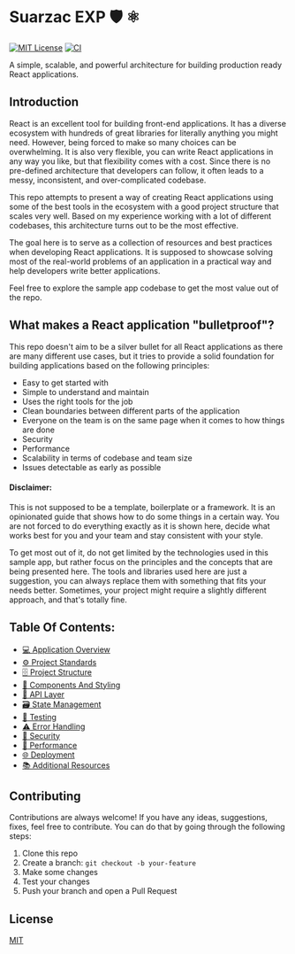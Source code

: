 # Suarzac EXP 🛡️ ⚛️

[![MIT License](https://img.shields.io/github/license/alan2207/bulletproof-react)](https://github.com/alan2207/bulletproof-react/blob/master/LICENSE)
[![CI](https://github.com/alan2207/bulletproof-react/actions/workflows/ci.yml/badge.svg)](https://github.com/alan2207/bulletproof-react/actions/workflows/ci.yml)

A simple, scalable, and powerful architecture for building production ready React applications.

## Introduction

React is an excellent tool for building front-end applications. It has a diverse ecosystem with hundreds of great libraries for literally anything you might need. However, being forced to make so many choices can be overwhelming. It is also very flexible, you can write React applications in any way you like, but that flexibility comes with a cost. Since there is no pre-defined architecture that developers can follow, it often leads to a messy, inconsistent, and over-complicated codebase.

This repo attempts to present a way of creating React applications using some of the best tools in the ecosystem with a good project structure that scales very well. Based on my experience working with a lot of different codebases, this architecture turns out to be the most effective.

The goal here is to serve as a collection of resources and best practices when developing React applications. It is supposed to showcase solving most of the real-world problems of an application in a practical way and help developers write better applications.

Feel free to explore the sample app codebase to get the most value out of the repo.

## What makes a React application "bulletproof"?

This repo doesn't aim to be a silver bullet for all React applications as there are many different use cases, but it tries to provide a solid foundation for building applications based on the following principles:

- Easy to get started with
- Simple to understand and maintain
- Uses the right tools for the job
- Clean boundaries between different parts of the application
- Everyone on the team is on the same page when it comes to how things are done
- Security
- Performance
- Scalability in terms of codebase and team size
- Issues detectable as early as possible

#### Disclaimer:

This is not supposed to be a template, boilerplate or a framework. It is an opinionated guide that shows how to do some things in a certain way. You are not forced to do everything exactly as it is shown here, decide what works best for you and your team and stay consistent with your style.

To get most out of it, do not get limited by the technologies used in this sample app, but rather focus on the principles and the concepts that are being presented here. The tools and libraries used here are just a suggestion, you can always replace them with something that fits your needs better. Sometimes, your project might require a slightly different approach, and that's totally fine.

## Table Of Contents:

- [💻 Application Overview](docs/application-overview.md)
- [⚙️ Project Standards](docs/project-standards.md)
- [🗄️ Project Structure](docs/project-structure.md)
- [🧱 Components And Styling](docs/components-and-styling.md)
- [📡 API Layer](docs/api-layer.md)
- [🗃️ State Management](docs/state-management.md)
- [🧪 Testing](docs/testing.md)
- [⚠️ Error Handling](docs/error-handling.md)
- [🔐 Security](docs/security.md)
- [🚄 Performance](docs/performance.md)
- [🌐 Deployment](docs/deployment.md)
- [📚 Additional Resources](docs/additional-resources.md)

## Contributing

Contributions are always welcome! If you have any ideas, suggestions, fixes, feel free to contribute. You can do that by going through the following steps:

1. Clone this repo
2. Create a branch: `git checkout -b your-feature`
3. Make some changes
4. Test your changes
5. Push your branch and open a Pull Request

## License

[MIT](/LICENSE)
